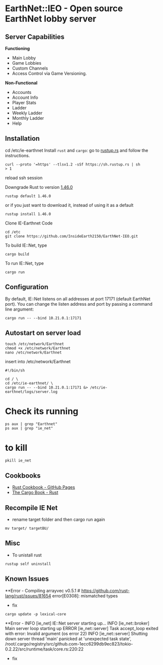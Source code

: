 # EarthNet::IEO - Open source EarthNet lobby server

## Server Capabilities

**Functioning**
* Main Lobby
* Game Lobbies
* Custom Channels
* Access Control via Game Versioning.

**Non-Functional**
* Accounts
* Account Info
* Player Stats
* Ladder
* Weekly Ladder
* Monthly Ladder
* Help

## Installation
cd /etc/ie-earthnet
Install `rust` and `cargo`: go to [rustup.rs](https://rustup.rs) and follow the instructions.
```
curl --proto '=https' --tlsv1.2 -sSf https://sh.rustup.rs | sh
> 1
```

reload ssh session

Downgrade Rust to version [1.46.0](https://github.com/rust-lang/rust/releases/tag/1.46.0)
```
rustup default 1.46.0
```
or if you just want to download it, instead of using it as a default
```
rustup install 1.46.0
```

Clone IE-Earthnet Code
```
cd /etc
git clone https://github.com/InsideEarth2150/EarthNet-IEO.git
```

To build IE::Net, type
```
cargo build
```

To run IE::Net, type
```
cargo run
```

## Configuration

By default, IE::Net listens on all addresses at port 17171 (default EarthNet port).
You can change the listen address and port by passing a command line argument:
```
cargo run -- --bind 10.21.0.1:17171
```

## Autostart on server load

```
touch /etc/network/Earthnet
chmod +x /etc/network/Earthnet
nano /etc/network/Earthnet
```
insert into /etc/network/Earthnet
```
#!/bin/sh

cd / \
cd /etc/ie-earthnet/ \
cargo run -- --bind 10.21.0.1:17171 &> /etc/ie-earthnet/logs/server.log
```

# Check its running
```
ps aux | grep "Earthnet"
ps aux | grep "ie_net"
```

# to kill
```
pkill ie_net
```

## Cookbooks
* [Rust Cookbook - GitHub Pages](https://rust-lang-nursery.github.io/rust-cookbook/)
* [The Cargo Book - Rust](https://doc.rust-lang.org/cargo/commands/cargo-run.html)

## Recompile IE Net
* rename target folder and then cargo run again
```
mv target/ targetBU/
```

## Misc
* To unistall rust
```
rustup self uninstall
```

## Known Issues

**Error - Compiling arrayvec v0.5.1 # https://github.com/rust-lang/rust/issues/81654
error[E0308]: mismatched types

* fix
```
cargo update -p lexical-core
```


**Error - INFO [ie_net] IE::Net server starting up...
INFO [ie_net::broker] Main server loop starting up
ERROR [ie_net::server] Task accept_loop exited with error: Invalid argument (os error 22)
INFO [ie_net::server] Shutting down server
thread 'main' panicked at 'unexpected task state', /root/.cargo/registry/src/github.com-1ecc6299db9ec823/tokio-0.2.22/src/runtime/task/core.rs:220:22

* fix
```cargo update -p tokio
```